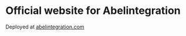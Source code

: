 # Official website for Abelintegration
Deployed at [abelintegration.com](https://abelintegration.com)

